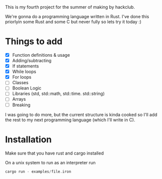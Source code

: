 This is my fourth project for the summer of making by hackclub.

We're gonna do a programming language written in Rust. I've done this priorlyin some Rust and some C but never fully so lets try it today :)

# Things to add

- [x] Function definitions & usage
- [x] Adding/subtracting
- [x] If statements
- [x] While loops
- [x] For loops
- [ ] Classes
- [ ] Boolean Logic
- [ ] Libraries (std, std::math, std::time. std::string)
- [ ] Arrays
- [ ] Breaking

I was going to do more, but the current structure is kinda cooked so I'll add the rest to my next programming language (which I'll write in C). 


# Installation 

Make sure that you have rust and cargo installed

On a unix system to run as an interpreter run 
```rust 
cargo run - examples/file.iron 
```
